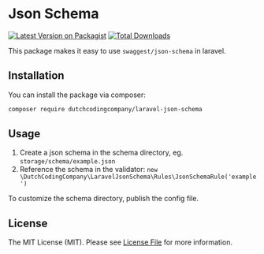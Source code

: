 # Json Schema
[![Latest Version on Packagist](https://img.shields.io/packagist/v/dutchcodingcompany/laravel-json-schema.svg?style=flat-square)](https://packagist.org/packages/dutchcodingcompany/laravel-json-schema)
[![Total Downloads](https://img.shields.io/packagist/dt/dutchcodingcompany/laravel-json-schema.svg?style=flat-square)](https://packagist.org/packages/dutchcodingcompany/laravel-json-schema)

This package makes it easy to use `swaggest/json-schema` in laravel.

## Installation

You can install the package via composer:

```bash
composer require dutchcodingcompany/laravel-json-schema
```

## Usage
1. Create a json schema in the schema directory, eg. `storage/schema/example.json`
2. Reference the schema in the validator: `new \DutchCodingCompany\LaravelJsonSchema\Rules\JsonSchemaRule('example')`

To customize the schema directory, publish the config file.

## License

The MIT License (MIT). Please see [License File](LICENSE.md) for more information.
